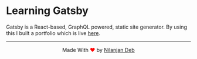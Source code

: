 # Learning Gatsby

Gatsby is a React-based, GraphQL powered, static site generator. By using this I built a portfolio which is live [here](https://gatsby-noob.netlify.app/).

---

<p style="text-align: center;">Made With<span style="color: red;"> &#10084; </span>by <a href="https://github.com/nil1729" target="_blank"> Nilanjan Deb </a> </p>
